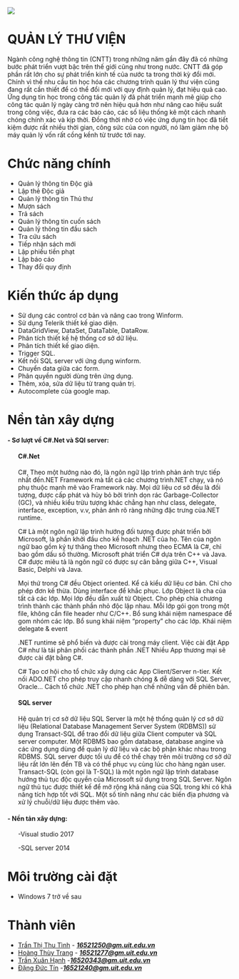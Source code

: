  <h><img src="https://scontent.fsgn5-4.fna.fbcdn.net/v/t1.0-9/34105176_646886148984552_8219575009400586240_n.jpg?_nc_cat=0&oh=645a2f819ec408264bb4daac5bc3a0f7&oe=5B87F166"></h>

  
# QUẢN LÝ THƯ VIỆN
<p>Ngành công nghệ thông tin (CNTT) trong những năm gần đây đã có những bước phát triển vượt bậc trên thế giới cũng như trong nước. CNTT đã góp phần rất lớn cho sự phát triển kinh tế của nước ta trong thời kỳ đổi mới. Chính vì thế nhu cầu tin học hóa các chương trình quản lý thư viện cũng đang rất cần thiết để có thể đổi mới với quy định quản lý, đạt hiệu quả cao. Ứng dụng tin học trong công tác quản lý đã phát triển mạnh mẽ giúp cho công tác quản lý ngày càng trở nên hiệu quả hơn như nâng cao hiệu suất trong công việc, đưa ra các báo cáo, các số liệu thống kê một cách nhanh chóng chính xác và kịp thời. Đồng thời nhờ có việc ứng dụng tin học đã tiết kiệm được rất nhiều thời gian, công sức của con người, nó làm giảm nhẹ bộ máy quản lý vốn rất cồng kềnh từ trước tới nay.</p>

# Chức năng chính
-	Quản lý thông tin Độc giả
-	Lập thẻ Độc giả
-	Quản lý thông tin Thủ thư
-	Mượn sách
-	Trả sách
-	Quản lý thông tin cuốn sách
-	Quản lý thông tin đầu sách
-	Tra cứu sách
-	Tiếp nhận sách mới
-	Lập phiếu tiền phạt
-	Lập báo cáo
- Thay đổi quy định

# Kiến thức áp dụng
- Sử dụng các control cơ bản và nâng cao trong Winform.
- Sử dụng Telerik thiết kế giao diện.
- DataGridView, DataSet, DataTable, DataRow.
- Phân tích thiết kế hệ thống cơ sở dữ liệu.
- Phân tích thiết kế giao diện.
- Trigger SQL.
- Kết nối SQL server với ứng dụng winform.
- Chuyển data giữa các form.
- Phân quyền người dùng trên ứng dụng.
- Thêm, xóa, sửa dữ liệu từ trang quản trị.
- Autocomplete của google map.

# Nền tản xây dựng
<h4>- Sơ lượt về C#.Net và SQl server:</h4>
<ul><h4>C#.Net</h4>

<p>C#, Theo một hướng nào đó, là ngôn ngữ lập trình phản ánh trực tiếp nhất đến.NET Framework mà tất cả các chương trình.NET chạy, và nó phụ thuộc mạnh mẽ vào Framework này. Mọi dữ liệu cơ sở đều là đối tượng, được cấp phát và hủy bỏ bởi trình dọn rác Garbage-Collector (GC), và nhiều kiểu trừu tượng khác chẳng hạn như class, delegate, interface, exception, v.v, phản ánh rõ ràng những đặc trưng của.NET runtime.</p>
<p>C# Là một ngôn ngữ lập trình hướng đối tượng được phát triển bởi Microsoft, là phần khởi đầu cho kế hoạch .NET của họ. Tên của ngôn ngữ bao gồm ký tự thăng theo Microsoft nhưng theo ECMA là C#, chỉ bao gồm dấu số thường. Microsoft phát triển C# dựa trên C++ và Java. C# được miêu tả là ngôn ngữ có được sự cân bằng giữa C++, Visual Basic, Delphi và Java.</p>
<p>Mọi thứ trong C# đều Object oriented. Kể cả kiểu dữ liệu cơ bản. Chỉ cho phép đơn kế thừa. Dùng interface để khắc phục. Lớp Object là cha của tất cả các lớp. Mọi lớp đều dẫn xuất từ Object. Cho phép chia chương trình thành các thành phần nhỏ độc lập nhau. Mỗi lớp gói gọn trong một file, không cần file header như C/C++. Bổ sung khái niệm namespace để gom nhóm các lớp. Bổ sung khái niệm “property” cho các lớp. Khái niệm delegate & event</p>
<p>.NET runtime sẽ phổ biến và được cài trong máy client. Việc cài đặt App C# như là tái phân phối các thành phần .NET Nhiều App thương mại sẽ được cài đặt bằng C#.</p>
<p>C# Tạo cơ hội cho tổ chức xây dựng các App Client/Server n-tier. Kết nối ADO.NET cho phép truy cập nhanh chóng & dễ dàng với SQL Server, Oracle… Cách tổ chức .NET cho phép hạn chế những vấn đề phiên bản.</p>
</ul>

<ul><h4>SQL server</h4>
<p>Hệ quản trị cơ sở dữ liệu SQL Server là một hệ thống quản lý cơ sở dữ liệu (Relational Database Management Server System (RDBMS)) sử dụng Transact-SQL để trao đổi dữ liệu giữa Client computer và SQL server computer. Một RDBMS bao gồm database, database angine và các ứng dụng dùng để quản lý dữ liệu và các bộ phận khác nhau trong RDBMS. SQL server được tối ưu để có thể chạy trên môi trường cơ sở dữ liệu rất lớn lên đến TB và có thể phục vụ cùng lúc cho hàng ngàn user. Transact-SQL (còn gọi là T-SQL) là một ngôn ngữ lập trình database hướng thủ tục độc quyền của Microsoft sử dụng trong SQL Server. Ngôn ngữ thủ tục được thiết kế để mở rộng khả năng của SQL trong khi có khả năng tích hợp tốt với SQL. Một số tính năng như các biến địa phương và xử lý chuỗi/dữ liệu được thêm vào.</p>
</ul>
 <h4>- Nền tản xây dựng:</h4>
<ul>
 <p>-Visual studio 2017</p>
 <p>-SQL server 2014</p>
 </ul>


# Môi trường cài đặt
- Windows 7 trở về sau


# Thành viên
- [Trần Thị Thu Tình](https://www.facebook.com/thutinhtt) - ***16521250@gm.uit.edu.vn***
- [Hoàng Thùy Trang](https://www.facebook.com/lang.thien.357) - ***16521277@gm.uit.edu.vn***
- [Trần Xuân Hạnh](https://www.facebook.com/1txh.1810) -***16520343@gm.uit.edu.vn***
- [Đặng Đức Tín](https://www.facebook.com/chemgio.langque) -***16521240@gm.uit.edu.vn***
